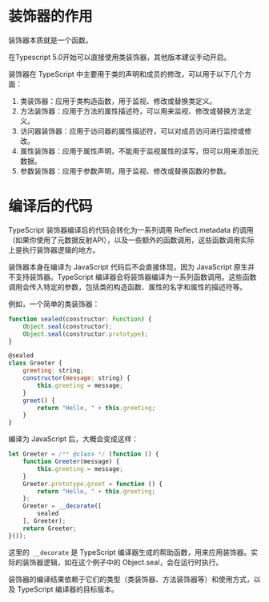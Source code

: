 # 装饰器的作用

装饰器本质就是一个函数。

在Typescript 5.0开始可以直接使用类装饰器，其他版本建议手动开启。

装饰器在 TypeScript 中主要用于类的声明和成员的修改，可以用于以下几个方面：

1. 类装饰器：应用于类构造函数，用于监视、修改或替换类定义。
2. 方法装饰器：应用于方法的属性描述符，可以用来监视、修改或替换方法定义。
3. 访问器装饰器：应用于访问器的属性描述符，可以对成员访问进行监控或修改。
4. 属性装饰器：应用于属性声明，不能用于监视属性的读写，但可以用来添加元数据。
5. 参数装饰器：应用于参数声明，用于监视、修改或替换函数的参数。

# 编译后的代码
TypeScript 装饰器编译后的代码会转化为一系列调用 Reflect.metadata 的调用（如果你使用了元数据反射API），以及一些额外的函数调用，这些函数调用实际上是执行装饰器逻辑的地方。

装饰器本身在编译为 JavaScript 代码后不会直接体现，因为 JavaScript 原生并不支持装饰器。TypeScript 编译器会将装饰器编译为一系列函数调用。这些函数调用会传入特定的参数，包括类的构造函数、属性的名字和属性的描述符等。

例如，一个简单的类装饰器：

```javascript
function sealed(constructor: Function) {
    Object.seal(constructor);
    Object.seal(constructor.prototype);
}

@sealed
class Greeter {
    greeting: string;
    constructor(message: string) {
        this.greeting = message;
    }
    greet() {
        return "Hello, " + this.greeting;
    }
}

```

编译为 JavaScript 后，大概会变成这样：

```javascript
let Greeter = /** @class */ (function () {
    function Greeter(message) {
        this.greeting = message;
    }
    Greeter.prototype.greet = function () {
        return "Hello, " + this.greeting;
    };
    Greeter = __decorate([
        sealed
    ], Greeter);
    return Greeter;
}());

```

这里的` __decorate` 是 TypeScript 编译器生成的帮助函数，用来应用装饰器。实际的装饰器逻辑，如在这个例子中的 Object.seal，会在运行时执行。

装饰器的编译结果依赖于它们的类型（类装饰器、方法装饰器等）和使用方式，以及 TypeScript 编译器的目标版本。

